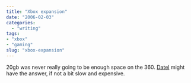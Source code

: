 ```yaml
---
title: "Xbox expansion"
date: "2006-02-03"
categories: 
  - "writing"
tags:
- "xbox"
- "gaming"
slug: "xbox-expansion"
---
```


20gb was never really going to be enough space on the 360. [Datel][1] might have the answer, if not a bit slow and expensive.

[1]:	https://www.darkplanets.co.uk/xbox360/datel-xbox-360-4gb-hard-drive.asp